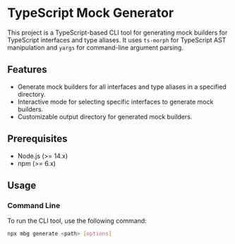 # TypeScript Mock Generator

This project is a TypeScript-based CLI tool for generating mock builders for TypeScript interfaces and type aliases. It uses `ts-morph` for TypeScript AST manipulation and `yargs` for command-line argument parsing.

## Features

- Generate mock builders for all interfaces and type aliases in a specified directory.
- Interactive mode for selecting specific interfaces to generate mock builders.
- Customizable output directory for generated mock builders.

## Prerequisites

- Node.js (>= 14.x)
- npm (>= 6.x)

## Usage

### Command Line

To run the CLI tool, use the following command:

```sh
npx mbg generate <path> [options]
```